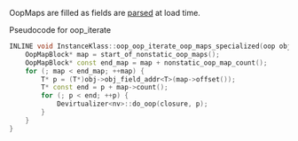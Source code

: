 
OopMaps are filled as fields are [parsed](https://github.com/runjvm/hotspot-notes/blob/master/classfile/field-parser.md) at load time.

Pseudocode for oop_iterate

```c++
INLINE void InstanceKlass::oop_oop_iterate_oop_maps_specialized(oop obj, OopClosureType* closure) {
	OopMapBlock* map = start_of_nonstatic_oop_maps();
    OopMapBlock* const end_map = map + nonstatic_oop_map_count();
    for (; map < end_map; ++map) {
    	T* p = (T*)obj->obj_field_addr<T>(map->offset());
        T* const end = p + map->count();
        for (; p < end; ++p) {
        	Devirtualizer<nv>::do_oop(closure, p);
        }
    }
}
```
